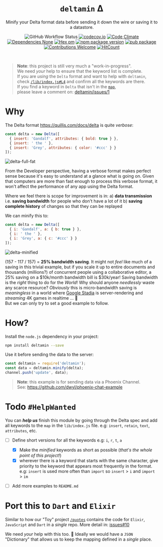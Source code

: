 <div align="center">

# `deltamin` Δ

Minify your Delta format data
before sending it down the wire
or saving it to a datastore.

![GitHub Workflow Status](https://img.shields.io/github/actions/workflow/status/dwyl/deltamin/js.yml?label=build&style=flat-square&branch=main)
[![codecov.io](https://img.shields.io/codecov/c/github/dwyl/deltamin/main.svg?style=flat-square)](http://codecov.io/github/dwyl/deltamin?branch=main)
[![Code Climate](https://img.shields.io/codeclimate/maintainability/dwyl/learn-tape.svg?style=flat-square)](https://codeclimate.com/github/dwyl/deltamin)
[![Dependencies None](https://img.shields.io/badge/dependencies-none-brightgreen.svg?style=flat-square)](https://github.com/dwyl/deltamin)
[![Hex pm](http://img.shields.io/hexpm/v/quotes.svg?style=flat-square)](https://hex.pm/packages/quotes)
[![npm package version](https://img.shields.io/npm/v/deltamin.svg?style=flat-square)](https://www.npmjs.com/package/deltamin)
[![pub package](https://img.shields.io/pub/v/deltamin.svg?style=flat-square)](https://pub.dev/packages/deltamin)
[![Contributions Welcome](https://img.shields.io/badge/contributions-welcome-brightgreen.svg?style=flat-square)](https://github.com/dwyl/deltamin/issues)
[![HitCount](http://hits.dwyl.com/dwyl/deltamin.svg)](http://hits.dwyl.com/dwyl/deltamin)

</div>

<br />

> **Note**: this project is still very much a "work-in-progress". <br />
> We need _your_ help to ensure that the keyword list is complete. <br />
> If you are _using_ the `Delta` format and want to help with `deltamin`, <br />
> check [`/lib/index.js#L4`](https://github.com/dwyl/deltamin/blob/c32f1d02b412b244e1f68d9f2c512e577c040972/lib/index.js#L4) and confirm all the keywords are there. <br />
If you find a keyword in `Delta` that isn't in the
[`map`](https://github.com/dwyl/deltamin/blob/c32f1d02b412b244e1f68d9f2c512e577c040972/lib/index.js#L4), <br />
please leave a comment on:
[deltamin/issues/1](https://github.com/dwyl/deltamin/issues/1)


# Why

The Delta format https://quilljs.com/docs/delta is quite _verbose_:

```js
const delta = new Delta([
  { insert: 'Gandalf', attributes: { bold: true } },
  { insert: ' the ' },
  { insert: 'Grey', attributes: { color: '#ccc' } }
]);
```
![delta-full-fat](https://user-images.githubusercontent.com/194400/83935475-d0104a80-a7b1-11ea-887c-dd43a415816f.png)

From the Developer perspective,
having a verbose format makes perfect sense
because it's easy to understand at a glance what is going on.
Given that computers are more than fast enough
to process this verbose format,
it won't affect the performance
of any app using the Delta format.

Where we feel there is scope for improvement is in:
a) **data transmission**
i.e. **saving bandwidth** for people who don't have a lot of it
b) **saving complete history** of changes so that they can be replayed

We can minify this to:

```js
const delta = new Delta([
  { i: 'Gandalf', a: { b: true } },
  { i: ' the ' },
  { i: 'Grey', a: { c: '#ccc' } }
]);
```

![delta-minified](https://user-images.githubusercontent.com/194400/83935485-dc94a300-a7b1-11ea-9f89-e9760f56e093.png)

(157 - 117 / 157) = **25% bandwidth saving**.
It might not _feel_ like much of a saving in this trivial example,
but if you scale it up to entire documents
and thousands (millions?) of concurrent people using a collaborative editor,
a 25% saving on a $10k/month bandwidth bill is $30k/year!
Saving bandwidth is the _right_ thing to do for the _World_!
Why should anyone _needlessly_ waste any scarce resource?
_Obviously_ this is micro-bandwidth saving is _meaningless_
in a world where
[Google Stadia](https://en.wikipedia.org/wiki/Google_Stadia)
is server-rendering and _streaming_ 4K games in realtime ... 🤦  
But we can only try to set a good example to follow.

# How?

Install the `node.js` dependency in your project:

```sh
npm install deltamin --save
```

Use it before sending the data to the server:

```js
const deltamin = require('deltamin');
const data = deltamin.minify(delta);
channel.push('update', data);
```

> **Note**: this example is for sending data via a Phoenix Channel. <br />
See: https://github.com/dwyl/phoenix-chat-example




# Todo `#HelpWanted`

You can ***help us*** finish this module
by going through the Delta spec and add all keywords to the `map`
in the `lib/index.js` file.
  e.g: `insert`, `retain`, `text`, `attributes`, etc.
+ [ ] Define short versions for all the keywords
  e.g: `i`, `r`, `t`, `a`
  + [x] Make the _minified_ keywords as short as possible
  (_that's the whole point of this project!_)
  + [x] wherever there is a keyword that starts with the same character,
  give priority to the keyword that appears most frequently in the format.
  e.g: `insert` is used more often than `import`
  so `insert` > `i` and `import` > `im`
+ [ ] Add more examples to `README.md`


# Port this to `Dart` and `Elixir`

Similar to how our "Toy" project 
[`/quotes`](https://github.com/dwyl/quotes)
contains the code for `Elixir`, `JavaScript` and `Dart` 
in a _single_ repo.
More detail in: 
[issues#10](https://github.com/dwyl/deltamin/issues/10)

We need _your_ help with this too. 🙏
Ideally we would have a `JSON` "Dictionary"
that allows us to keep the mapping defined in a _single_ place. 
